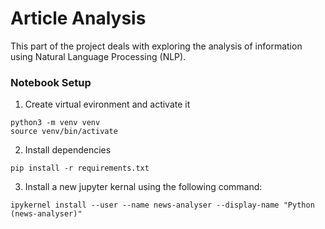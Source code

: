 # Article Analysis

This part of the project deals with exploring the analysis of information using Natural Language Processing (NLP).

### Notebook Setup

1. Create virtual evironment and activate it

```
python3 -m venv venv
source venv/bin/activate
```

2. Install dependencies

```
pip install -r requirements.txt
```

3. Install a new jupyter kernal using the following command:

```
ipykernel install --user --name news-analyser --display-name "Python (news-analyser)"
```
